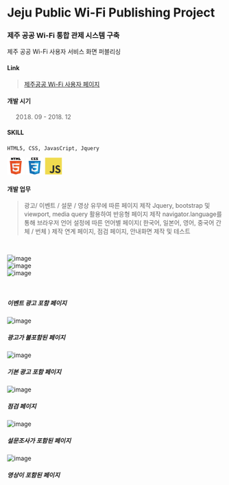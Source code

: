 Jeju Public Wi-Fi Publishing Project
=============
### 제주 공공 Wi-Fi 통합 관제 시스템 구축
제주 공공 Wi-Fi 사용자 서비스 화면 퍼블리싱

#### Link
> [ 제주공공 Wi-Fi 사용자 페이지 ](https://nhwa.github.io/jejufreewifi-html-frontend/ad-event/index.html)

#### 개발 시기
> 2018. 09 - 2018. 12

#### SKILL
` HTML5, CSS, JavasCript, Jquery `

<p align="left">
<img src="https://raw.githubusercontent.com/devicons/devicon/master/icons/html5/html5-original-wordmark.svg" alt="html5" width="40" height="40"/>
<img src="https://raw.githubusercontent.com/devicons/devicon/master/icons/css3/css3-original-wordmark.svg" alt="css3" width="40" height="40"/>
<img src="https://raw.githubusercontent.com/devicons/devicon/master/icons/javascript/javascript-original.svg" alt="javascript" width="40" height="40"/>
</p>

#### 개발 업무
> 광고/ 이벤트 / 설문 / 영상 유무에 따른 페이지 제작
> Jquery, bootstrap 및 viewport, media query 활용하여 반응형 페이지 제작
> navigator.language를 통해 브라우저 언어 설정에 따른 언어별 페이지( 한국어, 일본어, 영어, 중국어 간체 / 번체 ) 제작
> 연계 페이지, 점검 페이지, 안내화면 제작 및 테스트

<br/>

![image](https://user-images.githubusercontent.com/44343908/224393548-5c63bf3d-ebbd-464f-98ce-3070f9fda082.png)   
![image](https://user-images.githubusercontent.com/44343908/224393618-26fa667c-a922-40a9-ab34-e7787e5d141e.png)   
![image](https://user-images.githubusercontent.com/44343908/224393702-af976581-5ad5-42ce-8350-d1d0f4a94625.png)   

<br/>

##### 이벤트 광고 포함 페이지   
![image](https://user-images.githubusercontent.com/44343908/224393764-98c322fe-37a1-40f1-8cdc-27879964f710.png)

##### 광고가 불포함된 페이지   
![image](https://user-images.githubusercontent.com/44343908/224393965-38c27e95-a08d-4137-b257-dd4b450b47dd.png)

##### 기본 광고 포함 페이지    
![image](https://user-images.githubusercontent.com/44343908/224395004-0d4fb227-03a8-468f-ad2f-581027a05a2f.png)

##### 점검 페이지    
![image](https://user-images.githubusercontent.com/44343908/224395139-ef830ee7-15da-4af3-868d-e59461db41f6.png)

##### 설문조사가 포함된 페이지    
![image](https://user-images.githubusercontent.com/44343908/224395376-6340ebe3-0561-40ea-a848-2104d34fdf50.png)

##### 영상이 포함된 페이지

